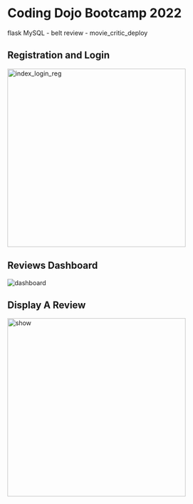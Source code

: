# Coding Dojo Bootcamp 2022
flask MySQL - belt review - movie_critic_deploy

## Registration and Login

<img width="400" alt="index_login_reg" src="https://user-images.githubusercontent.com/99504059/180505332-096b4bf7-6603-4232-8995-289e4233ffba.png">

## Reviews Dashboard

![dashboard](https://user-images.githubusercontent.com/99504059/180505534-d03230fc-9f85-4495-9169-294e36685fd0.png)

## Display A Review

<img width="400" alt="show" src="https://user-images.githubusercontent.com/99504059/180505474-f6cf056b-d89b-4bf4-b949-638bd6fd9704.png">
